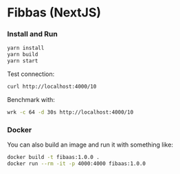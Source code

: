 # Fibbas (NextJS)

### Install and Run
```bash
yarn install
yarn build
yarn start
```

Test connection:
```bash
curl http://localhost:4000/10
```

Benchmark with:
```bash
wrk -c 64 -d 30s http://localhost:4000/10
```

### Docker
You can also build an image and run it with something like:

```bash
docker build -t fibaas:1.0.0 .
docker run --rm -it -p 4000:4000 fibaas:1.0.0
```
